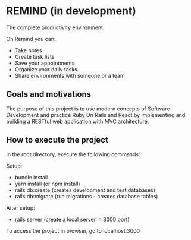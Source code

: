 # REMIND (in development)

The complete productivity environment. 

On Remind you can:

* Take notes
* Create task lists
* Save your appointments
* Organize your daily tasks.
* Share environments with someone or a team

## Goals and motivations

The purpose of this project is to use modern concepts of Software Development and practice Ruby On Rails and React by implementing and building a RESTful web application with MVC architecture.

## How to execute the project

In the root directory, execute the following commands:

Setup:
* bundle install
* yarn install (or npm install)
* rails db:create (creates development and test databases)
* rails db:migrate (run migrations - creates database tables)

After setup:
* rails server (create a local server in 3000 port)

To access the project in browser, go to localhost:3000

